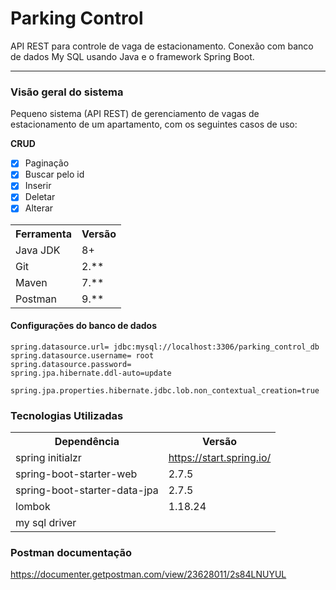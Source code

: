 # Parking Control
API REST para controle de vaga de estacionamento. Conexão com banco de dados My SQL usando Java e o framework Spring Boot.

** **

### Visão geral do sistema

Pequeno sistema (API REST) de gerenciamento de vagas de estacionamento de um apartamento, com os seguintes casos de uso:

 **CRUD**
- [x] Paginação
- [x] Buscar pelo id
- [x] Inserir 
- [x] Deletar 
- [x] Alterar

<table>
<tr>
	<th>Ferramenta</th>
	<th>Versão</th>
</tr>
<tr>
	<td>Java JDK</td>
	<td>8+</td>
</tr>
<tr>
	<td>Git</td>
	<td>2.**</td>
</tr>
<tr>
	<td>Maven</td>
	<td>7.**</td>
</tr>
<tr>
	<td>Postman</td>
	<td>9.**</td>
</tr>
</table>


#### Configurações do banco de dados

```
spring.datasource.url= jdbc:mysql://localhost:3306/parking_control_db
spring.datasource.username= root
spring.datasource.password=
spring.jpa.hibernate.ddl-auto=update

spring.jpa.properties.hibernate.jdbc.lob.non_contextual_creation=true
```

<h3>Tecnologias Utilizadas</h3>

<table>
<tr>
	<th>Dependência</th>
	<th>Versão</th>
</tr>
<tr>
	<td>spring initialzr</td>
	<td><a href="https://start.spring.io/">https://start.spring.io/</a></td>
</tr>
<tr>
	<td>spring-boot-starter-web</td>
	<td>2.7.5</td>
</tr>
<tr>
	<td>spring-boot-starter-data-jpa</td>
	<td>2.7.5</td>
</tr>
<tr>
	<td>lombok</td>
	<td>1.18.24</td>
</tr>
<tr>
	<td>my sql driver</td>
	<td></td>
</tr>
</table>

### Postman documentação
https://documenter.getpostman.com/view/23628011/2s84LNUYUL
